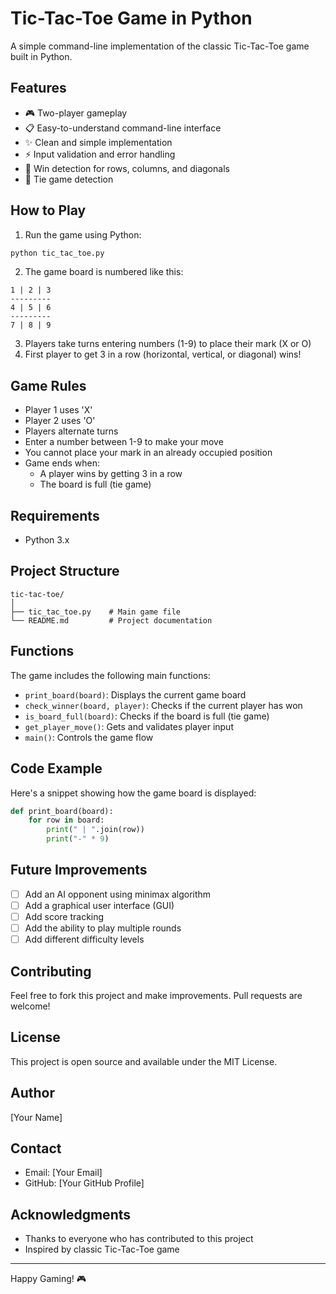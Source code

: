 # Tic-Tac-Toe Game in Python

A simple command-line implementation of the classic Tic-Tac-Toe game built in Python.

## Features

- 🎮 Two-player gameplay
- 📋 Easy-to-understand command-line interface
- ✨ Clean and simple implementation
- ⚡ Input validation and error handling
- 🎯 Win detection for rows, columns, and diagonals
- 🤝 Tie game detection

## How to Play

1. Run the game using Python:
```bash
python tic_tac_toe.py
```

2. The game board is numbered like this:

```
1 | 2 | 3
---------
4 | 5 | 6
---------
7 | 8 | 9
```

3. Players take turns entering numbers (1-9) to place their mark (X or O)
4. First player to get 3 in a row (horizontal, vertical, or diagonal) wins!

## Game Rules

- Player 1 uses 'X'
- Player 2 uses 'O'
- Players alternate turns
- Enter a number between 1-9 to make your move
- You cannot place your mark in an already occupied position
- Game ends when:
  - A player wins by getting 3 in a row
  - The board is full (tie game)

## Requirements

- Python 3.x

## Project Structure

```
tic-tac-toe/
│
├── tic_tac_toe.py    # Main game file
└── README.md         # Project documentation
```

## Functions

The game includes the following main functions:

- `print_board(board)`: Displays the current game board
- `check_winner(board, player)`: Checks if the current player has won
- `is_board_full(board)`: Checks if the board is full (tie game)
- `get_player_move()`: Gets and validates player input
- `main()`: Controls the game flow

## Code Example

Here's a snippet showing how the game board is displayed:

```python
def print_board(board):
    for row in board:
        print(" | ".join(row))
        print("-" * 9)
```

## Future Improvements

- [ ] Add an AI opponent using minimax algorithm
- [ ] Add a graphical user interface (GUI)
- [ ] Add score tracking
- [ ] Add the ability to play multiple rounds
- [ ] Add different difficulty levels

## Contributing

Feel free to fork this project and make improvements. Pull requests are welcome!

## License

This project is open source and available under the MIT License.

## Author

[Your Name]

## Contact

- Email: [Your Email]
- GitHub: [Your GitHub Profile]

## Acknowledgments

- Thanks to everyone who has contributed to this project
- Inspired by classic Tic-Tac-Toe game

---

Happy Gaming! 🎮